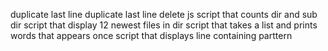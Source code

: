  duplicate last line
 duplicate last line
delete js
script that counts dir and sub dir
script that display 12 newest files in dir
script that takes a list and prints words that appears once
script that displays line containing parttern
